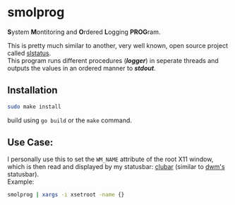 # smolprog
**S**ystem **M**ontitoring and **O**rdered **L**ogging **PROG**ram.

This is pretty much similar to another, very well known, open source project called [slstatus](https://tools.suckless.org/slstatus/).  
This program runs different procedures (***logger***) in seperate threads and outputs the values in an ordered manner to ***stdout***.  


## Installation
```sh
sudo make install
```
build using `go build` or the `make` command.

## Use Case:
I personally use this to set the `WM_NAME` attribute of the root X11 window, which is then read and displayed by my statusbar: [clubar](https://github.com/lycuid/clubar/) (similar to [dwm's](https://dwm.suckless.org/) statusbar).  
Example:
```sh
smolprog | xargs -i xsetroot -name {}
```
